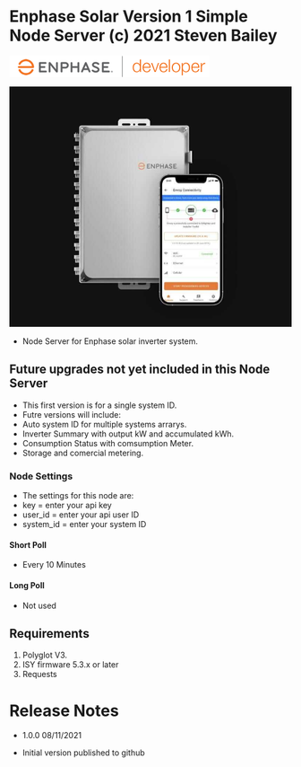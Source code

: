 
# Enphase Solar Version 1 Simple Node Server (c) 2021 Steven Bailey

![Enphase](<https://github.com/sjpbailey/udi-enphase-poly-master-v3/blob/master/images-archive/enlighten_dev_logo-8c066a4e2ed24faf.png>)

![Enphase](<https://github.com/sjpbailey/udi-enphase-poly-master-v3/blob/master/images-archive/Combiner+phone_0.jpg>)

* Node Server for Enphase solar inverter system.

## Future upgrades not yet included in this Node Server

* This first version is for a single system ID.
* Futre versions will include:
* Auto system ID for multiple systems arrarys.
* Inverter Summary with output kW and accumulated kWh.
* Consumption Status with comsumption Meter.
* Storage and comercial metering.

### Node Settings

* The settings for this node are:
* key = enter your api key
* user_id = enter your api user ID
* system_id = enter your system ID

#### Short Poll

* Every 10 Minutes

#### Long Poll

* Not used

## Requirements

1. Polyglot V3.
2. ISY firmware 5.3.x or later
3. Requests

# Release Notes

* 1.0.0 08/11/2021

* Initial version published to github
